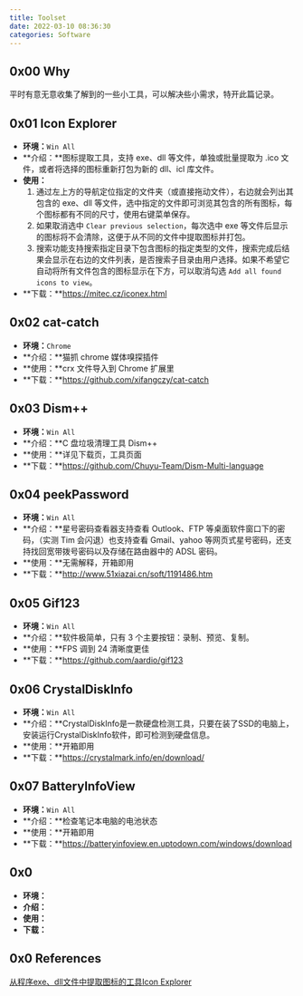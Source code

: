 ```yaml
---
title: Toolset
date: 2022-03-10 08:36:30
categories: Software
---
```

## 0x00 Why
平时有意无意收集了解到的一些小工具，可以解决些小需求，特开此篇记录。

## 0x01 Icon Explorer
- **环境：**`Win All`
- **介绍：**图标提取工具，支持 exe、dll 等文件，单独或批量提取为 .ico 文件，或者将选择的图标重新打包为新的 dll、icl 库文件。
- **使用：**
  1. 通过左上方的导航定位指定的文件夹（或直接拖动文件），右边就会列出其包含的 exe、dll 等文件，选中指定的文件即可浏览其包含的所有图标，每个图标都有不同的尺寸，使用右键菜单保存。
  2. 如果取消选中 `Clear previous selection`，每次选中 exe 等文件后显示的图标将不会清除，这便于从不同的文件中提取图标并打包。
  3. 搜索功能支持搜索指定目录下包含图标的指定类型的文件，搜索完成后结果会显示在右边的文件列表，是否搜索子目录由用户选择。如果不希望它自动将所有文件包含的图标显示在下方，可以取消勾选 `Add all found icons to view`。
- **下载：**https://mitec.cz/iconex.html

## 0x02 cat-catch
- **环境：**`Chrome`
- **介绍：**猫抓 chrome 媒体嗅探插件
- **使用：**crx 文件导入到 Chrome 扩展里
- **下载：**https://github.com/xifangczy/cat-catch

## 0x03 Dism++
- **环境：**`Win All`
- **介绍：**C 盘垃圾清理工具 Dism++
- **使用：**详见下载页，工具页面
- **下载：**https://github.com/Chuyu-Team/Dism-Multi-language

## 0x04 peekPassword
- **环境：**`Win All`
- **介绍：**星号密码查看器支持查看 Outlook、FTP 等桌面软件窗口下的密码，（实测 Tim 会闪退）也支持查看 Gmail、yahoo 等网页式星号密码，还支持找回宽带拨号密码以及存储在路由器中的 ADSL 密码。
- **使用：**无需解释，开箱即用
- **下载：**http://www.51xiazai.cn/soft/1191486.htm

## 0x05 Gif123
- **环境：**`Win All`
- **介绍：**软件极简单，只有 3 个主要按钮：录制、预览、复制。
- **使用：**FPS 调到 24 清晰度更佳
- **下载：**https://github.com/aardio/gif123

## 0x06 CrystalDiskInfo
- **环境：**`Win All`
- **介绍：**CrystalDiskInfo是一款硬盘检测工具，只要在装了SSD的电脑上，安装运行CrystalDiskInfo软件，即可检测到硬盘信息。
- **使用：**开箱即用
- **下载：**https://crystalmark.info/en/download/

## 0x07 BatteryInfoView
- **环境：**`Win All`
- **介绍：**检查笔记本电脑的电池状态
- **使用：**开箱即用
- **下载：**https://batteryinfoview.en.uptodown.com/windows/download

## 0x0 
- **环境：**
- **介绍：**
- **使用：**
- **下载：**

## 0x0 References
[从程序exe、dll文件中提取图标的工具Icon Explorer](http://b.mstat.top/index.php/archives/499/)
